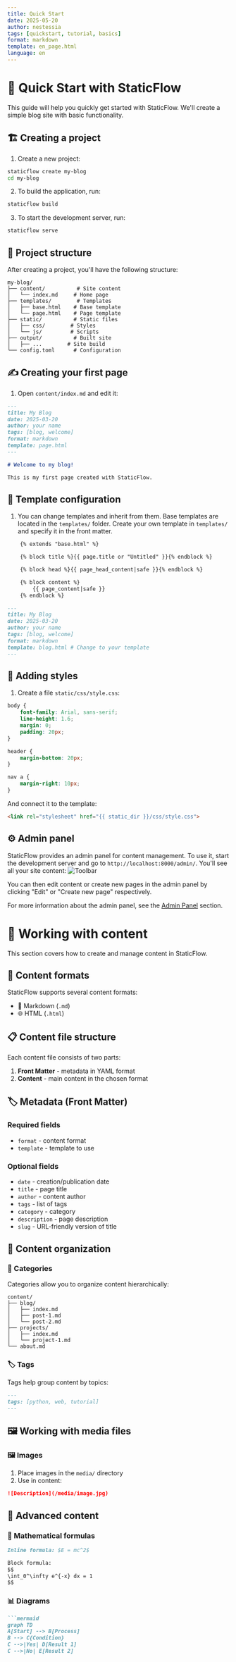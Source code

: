 ```yaml
---
title: Quick Start
date: 2025-05-20
author: nestessia
tags: [quickstart, tutorial, basics]
format: markdown
template: en_page.html
language: en
---
```


# 🚀 Quick Start with StaticFlow

This guide will help you quickly get started with StaticFlow. We'll create a simple blog site with basic functionality.

## 🏗️ Creating a project

1. Create a new project:

```bash
staticflow create my-blog
cd my-blog
```

2. To build the application, run:

```bash
staticflow build
```

3. To start the development server, run:

```bash
staticflow serve
```

## 📁 Project structure

After creating a project, you'll have the following structure:

```
my-blog/
├── content/          # Site content
│   └── index.md     # Home page
├── templates/        # Templates
│   ├── base.html    # Base template
│   └── page.html    # Page template
├── static/          # Static files
│   ├── css/        # Styles
│   └── js/         # Scripts
├── output/          # Built site
│   ├── ...        # Site build
└── config.toml      # Configuration
```

## ✍️ Creating your first page

1. Open `content/index.md` and edit it:

```markdown
---
title: My Blog
date: 2025-03-20
author: your name
tags: [blog, welcome]
format: markdown
template: page.html
---

# Welcome to my blog!

This is my first page created with StaticFlow.
```

## 🎨 Template configuration

1. You can change templates and inherit from them. Base templates are located in the `templates/` folder. Create your own template in `templates/` and specify it in the front matter.

```html
    {% extends "base.html" %}

    {% block title %}{{ page.title or "Untitled" }}{% endblock %}

    {% block head %}{{ page_head_content|safe }}{% endblock %}

    {% block content %}
        {{ page_content|safe }}
    {% endblock %} 
```

```markdown
---
title: My Blog
date: 2025-03-20
author: your name
tags: [blog, welcome]
format: markdown
template: blog.html # Change to your template
---
```

## 🎨 Adding styles

1. Create a file `static/css/style.css`:

```css
body {
    font-family: Arial, sans-serif;
    line-height: 1.6;
    margin: 0;
    padding: 20px;
}

header {
    margin-bottom: 20px;
}

nav a {
    margin-right: 10px;
}
```

And connect it to the template:

```html
<link rel="stylesheet" href="{{ static_dir }}/css/style.css">
```

## ⚙️ Admin panel
StaticFlow provides an admin panel for content management. To use it, start the development server and go to `http://localhost:8000/admin/`. You'll see all your site content:
![Toolbar](media/toolbar.png)

You can then edit content or create new pages in the admin panel by clicking "Edit" or "Create new page" respectively.

For more information about the admin panel, see the [Admin Panel](admin.html) section.

# 📝 Working with content

This section covers how to create and manage content in StaticFlow.

## 📄 Content formats

StaticFlow supports several content formats:

- 📝 Markdown (`.md`)
- 🌐 HTML (`.html`)

## 📋 Content file structure

Each content file consists of two parts:

1. **Front Matter** - metadata in YAML format
2. **Content** - main content in the chosen format

## 🏷️ Metadata (Front Matter)

### Required fields
- `format` - content format
- `template` - template to use

### Optional fields
- `date` - creation/publication date
- `title` - page title
- `author` - content author
- `tags` - list of tags
- `category` - category
- `description` - page description
- `slug` - URL-friendly version of title

## 📂 Content organization

### 📁 Categories

Categories allow you to organize content hierarchically:

```
content/
├── blog/
│   ├── index.md
│   ├── post-1.md
│   └── post-2.md
├── projects/
│   ├── index.md
│   └── project-1.md
└── about.md
```

### 🏷️ Tags

Tags help group content by topics:

```markdown
---
tags: [python, web, tutorial]
---
```

## 🖼️ Working with media files

### 🖼️ Images

1. Place images in the `media/` directory
2. Use in content:

```markdown
![Description](/media/image.jpg)
```

## 🔬 Advanced content

### 📐 Mathematical formulas

```markdown
Inline formula: $E = mc^2$

Block formula:
$$
\int_0^\infty e^{-x} dx = 1
$$
```

### 📊 Diagrams

```markdown
```mermaid
graph TD
A[Start] --> B[Process]
B --> C{Condition}
C -->|Yes| D[Result 1]
C -->|No| E[Result 2]
```
``` 